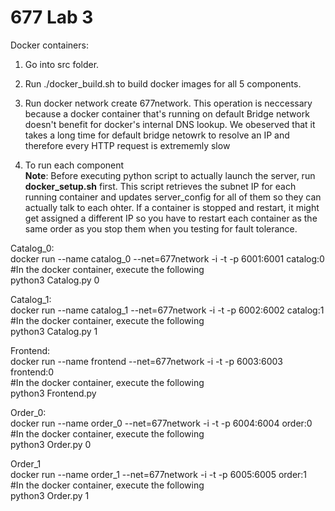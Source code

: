 # 677 Lab 3

Docker containers:

1. Go into src folder. <br />
2. Run ./docker_build.sh to build docker images for all 5 components. <br />

4. Run docker network create 677network. This operation is neccessary because a docker container that's running on default Bridge network doesn't benefit for docker's internal DNS lookup. We obeserved that it takes a long time for default bridge netowrk to resolve an IP and therefore every HTTP request is extrememly slow <br />

4. To run each component <br />
  **Note**: Before executing python script to actually launch the server, run **docker_setup.sh** first. This script retrieves the subnet IP for each running container and updates server_config for all of them so they can actually talk to each ohter. If a container is stopped and restart, it might get assigned a different IP so you have to restart each container as the same order as you stop them when you testing for fault tolerance.<br />
  
  Catalog_0: <br />
    docker run --name catalog_0 --net=677network -i -t -p 6001:6001 catalog:0 <br />
    #In the docker container, execute the following <br />
    python3 Catalog.py 0 <br />
      
  Catalog_1: <br />
    docker run --name catalog_1 --net=677network -i -t -p 6002:6002 catalog:1 <br />
    #In the docker container, execute the following <br />
    python3 Catalog.py 1 <br />
   
   Frontend: <br />
    docker run --name frontend --net=677network -i -t -p 6003:6003 frontend:0 <br />
    #In the docker container, execute the following <br />
    python3 Frontend.py <br />
   
   Order_0: <br />
     docker run --name order_0 --net=677network -i -t -p 6004:6004 order:0 <br />
     #In the docker container, execute the following <br />
     python3 Order.py 0 <br />
     
   Order_1 <br />
    docker run --name order_1 --net=677network -i -t -p 6005:6005 order:1 <br />
        #In the docker container, execute the following <br />
    python3 Order.py 1 <br />


